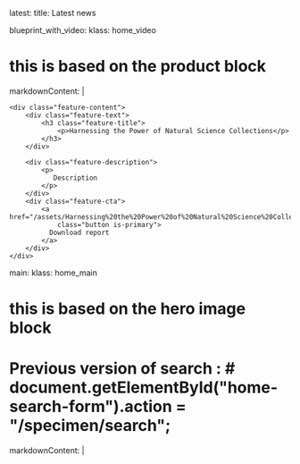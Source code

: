 latest:
  title: Latest news

blueprint_with_video:
  klass: home_video
  # this is based on the product block
  markdownContent: |
    
    <div class="feature-content">
        <div class="feature-text">
            <h3 class="feature-title">
                <p>Harnessing the Power of Natural Science Collections</p>
            </h3>
        </div>
    
        <div class="feature-description">
            <p>
               Description
            </p>
        </div>
        <div class="feature-cta">
            <a href="/assets/Harnessing%20the%20Power%20of%20Natural%20Science%20Collections.pdf"
                class="button is-primary">
              Download report
            </a>
        </div>
    </div>

main:
  klass: home_main
  # this is based on the hero image block
  # Previous version of search : # document.getElementById("home-search-form").action = "/specimen/search";
  markdownContent: |
    <script>
    function switchToSpecimens() {
      document.getElementById("home-search-form").action = "/occurrence/search";
      document.getElementById("home-search-input").placeholder = "e.g. Chanos chanos";
      document.getElementById("home-tab-specimens").classList.add("is-primary");
      document.getElementById("home-tab-institutions").classList.remove("is-primary");
    }

    function switchToInstitutions() {
      document.getElementById("home-search-form").action = "/institution/search";
      document.getElementById("home-search-input").placeholder = "e.g. museums";
      document.getElementById("home-tab-institutions").classList.add("is-primary");
      document.getElementById("home-tab-specimens").classList.remove("is-primary");
    }

    async function getGBIFCount(params) {
      const response = await fetch(
          `https://graphql.gbif.org/graphql?${params}`,
          // use a 5 second timeout
          {signal: AbortSignal.timeout(5000)}
        );
      const result = await response.json();
      return result.data;
    }

    (async function getRecordCount() {
      // the parameters for both institution count and specimen count requests have been
      // nabbed from the search pages. GBIF's graphql is not stable and public so we're
      // at the merci of GBIF and will need to keep these up to date.
      const institutionParams = new URLSearchParams({
        "queryId": "1c84363fc177dc850aab74997d133172a3e09af2",
        "strict": true,
        "variables": JSON.stringify({
          "displayOnNHCPortal": true,
          "country":"GB",
          "active":true,
          "limit":0,
        }),
      });
      const specimenParams = new URLSearchParams({
        "queryId": "605377d28a427710e6009c242a3ddda217188884",
        "strict": true,
        "variables": JSON.stringify({
          "predicate": siteConfig.occurrence.rootPredicate,
          "size": 0,
        }),
      });
      try {
        const specimenCount = (await getGBIFCount(specimenParams)).occurrenceSearch.documents.total;
        const institutionCount = (await getGBIFCount(institutionParams)).institutionSearch.count;
        document.getElementById("home-feature-subtitle-rcount").textContent = specimenCount.toLocaleString("en");
        document.getElementById("home-feature-subtitle-icount").textContent = institutionCount;
        document.getElementById("home-feature-subtitle-nocount").style.display = "none";
        document.getElementById("home-feature-subtitle-count").style.display = "inline";
      } catch (error) {
        // swallow all errors, nom nom nom, but do log
        console.log(`An error occurred while loading the counts: ${error}`);
      }
    })();
    </script>

    <div class="feature-img">
        <img src="/assets/images/sample_home.JPG">
        <div class="feature-img-license">
            <div class="feature-img-license-c">
                <span class="icon"><i class="fa fa-info-circle"></i></span>
            </div>
            <div class="feature-img-license-text">
                <p>Copyright Trustees of the Natural History Museum</p>
            </div>
        </div>
    </div>

    <div class="feature-content">
        <h1 class="home-feature-title">ASEAN Centre for Biodiversity</h1>
        <h2 class="home-feature-subtitle">
          <span id="home-feature-subtitle-nocount">Search ASEAN Collections</span>
          <span id="home-feature-subtitle-count">Search <span id="home-feature-subtitle-rcount"></span> records from <span id="home-feature-subtitle-icount"></span> ASEAN Collections</span>
        </h2>
        <div class="home-search-wrapper">
            <div class="home-search">
                <div class="home-tabs">
                    <div class="button is-primary" id="home-tab-specimens"
                         onclick="switchToSpecimens()">
                        <span>Search specimens</span>
                    </div>
                    <div class="button" id="home-tab-institutions"
                         onclick="switchToInstitutions()">
                        <span>Search institutions</span>
                    </div>
                </div>
                <form id="home-search-form" action="/occurrence/search" method="GET">
                    <input type="search"
                           name="q"
                           id="home-search-input"
                           value=""
                           autocomplete="On"
                           placeholder="e.g. Chanos chanos">
                    <button type="submit">Search</button>
                </form>
            </div>
        </div>
    </div>
